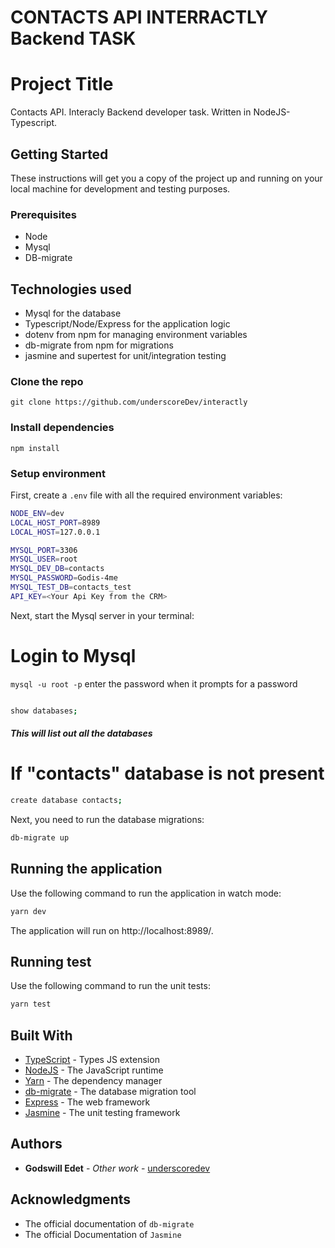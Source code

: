 # CONTACTS API INTERRACTLY Backend TASK

# Project Title

Contacts API. Interacly Backend developer task. Written in NodeJS-Typescript.

## Getting Started

These instructions will get you a copy of the project up and running on your local machine for development and testing
purposes.

### Prerequisites

- Node
- Mysql
- DB-migrate

## Technologies used

- Mysql for the database
- Typescript/Node/Express for the application logic
- dotenv from npm for managing environment variables
- db-migrate from npm for migrations
- jasmine and supertest for unit/integration testing

### Clone the repo

`git clone https://github.com/underscoreDev/interactly`

### Install dependencies

`npm install`

<!-- ### Starting the server

`npm run dev`

### Run test

`npm run test` -->

### Setup environment

First, create a `.env` file with all the required environment variables:

```bash
NODE_ENV=dev
LOCAL_HOST_PORT=8989
LOCAL_HOST=127.0.0.1

MYSQL_PORT=3306
MYSQL_USER=root
MYSQL_DEV_DB=contacts
MYSQL_PASSWORD=Godis-4me
MYSQL_TEST_DB=contacts_test
API_KEY=<Your Api Key from the CRM>

```

Next, start the Mysql server in your terminal:

# Login to Mysql

`mysql -u root -p`
enter the password when it prompts for a password
```bash

show databases;

````
##### This will list out all the databases


# If "contacts" database is not present
```bash
create database contacts;

````

Next, you need to run the database migrations:
```bash
db-migrate up
````

## Running the application

Use the following command to run the application in watch mode:

```bash
yarn dev
```

The application will run on http://localhost:8989/.

## Running test

Use the following command to run the unit tests:

```bash
yarn test
```

## Built With

- [TypeScript](https://www.typescriptlang.org/) - Types JS extension
- [NodeJS](https://nodejs.org/) - The JavaScript runtime
- [Yarn](https://yarnpkg.com/) - The dependency manager
- [db-migrate](https://db-migrate.readthedocs.io/en/latest/) - The database migration tool
- [Express](https://expressjs.com) - The web framework
- [Jasmine](https://jasmine.github.io/) - The unit testing framework

## Authors

- **Godswill Edet** - _Other work_ - [underscoredev](https://github.com/underscoreDev)

## Acknowledgments

- The official documentation of `db-migrate`
- The official Documentation of `Jasmine`
